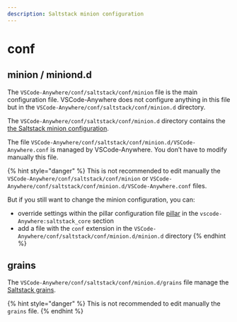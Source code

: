 ```yaml
---
description: Saltstack minion configuration
---
```


# conf

## minion / miniond.d

The `VSCode-Anywhere/conf/saltstack/conf/minion` file is the main configuration file. VSCode-Anywhere does not configure anything in this file but in the `VSCode-Anywhere/conf/saltstack/conf/minion.d` directory.

The `VSCode-Anywhere/conf/saltstack/conf/minion.d` directory contains the [the Saltstack minion configuration](https://docs.saltstack.com/en/latest/ref/configuration/minion.html).

The file `VSCode-Anywhere/conf/saltstack/conf/minion.d/VSCode-Anywhere.conf` is managed by VSCode-Anywhere. You don’t have to modify manually this file.

{% hint style="danger" %}
This is not recommended to edit manually the `VSCode-Anywhere/conf/saltstack/conf/minion` or `VSCode-Anywhere/conf/saltstack/conf/minion.d/VSCode-Anywhere.conf` files.

But if you still want to change the minion configuration, you can:

* override settings within the pillar configuration file [pillar](https://vscode-anywhere.readthedocs.io/en/dev/structure/conf/saltstack/pillar/index.html#conf-saltstack-pillar) in the `vscode-Anywhere:saltstack_core` section
* add a file with the `conf` extension in the `VSCode-Anywhere/conf/saltstack/conf/minion.d/minion.d` directory
{% endhint %}

## grains

The `VSCode-Anywhere/conf/saltstack/conf/minion.d/grains` file manage the [Saltstack grains](https://docs.saltstack.com/en/latest/topics/grains/).

{% hint style="danger" %}
This is not recommended to edit manually the `grains` file.
{% endhint %}

